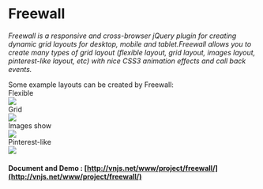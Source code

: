 
# Freewall

_Freewall is a responsive and cross-browser jQuery plugin for creating dynamic grid layouts for desktop, mobile and tablet.Freewall allows you to create many types of grid layout (flexible layout, grid layout, images layout, pinterest-like layout, etc) with nice CSS3 animation effects and call back events._

Some example layouts can be created by Freewall:
<br>
Flexible
<br>
<img src='https://raw.github.com/kombai/freewall/master/i/flex.png'>
<br>
Grid
<br>
<img src='https://raw.github.com/kombai/freewall/master/i/grid.png'>
<br>
Images show
<br>
<img src='https://raw.github.com/kombai/freewall/master/i/images.png'>
<br>
Pinterest-like
<br>
<img src='https://raw.github.com/kombai/freewall/master/i/pinterest.png'>
#### Document and Demo : [http://vnjs.net/www/project/freewall/](http://vnjs.net/www/project/freewall/)
